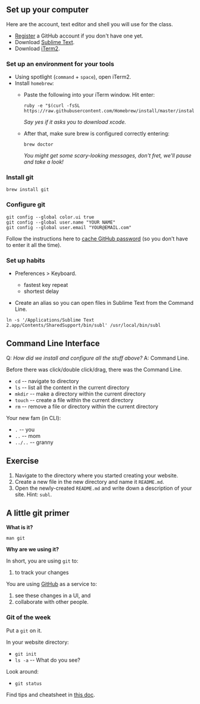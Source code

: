 ## Set up your computer

Here are the account, text editor and shell you will use for the class.

- [Register](https://github.com/) a GitHub account if you don't have one yet.
- Download [Sublime Text](http://www.sublimetext.com/).
- Download [iTerm2](http://iterm2.com/).

### Set up an environment for your tools

- Using spotlight (`command` + `space`), open iTerm2. 
- Install `homebrew`:
    - Paste the following into your iTerm window. Hit enter:

      ```
      ruby -e "$(curl -fsSL https://raw.githubusercontent.com/Homebrew/install/master/install)"
      ```

      _Say yes if it asks you to download xcode._

    - After that, make sure brew is configured correctly entering:

      ```
      brew doctor
      ```  

      _You might get some scary-looking messages, don't fret, we'll pause and take a look!_



### Install git

```  
brew install git
```

### Configure git

```
git config --global color.ui true
git config --global user.name "YOUR NAME"
git config --global user.email "YOUR@EMAIL.com"
```
Follow the instructions here to [cache GitHub password](https://help.github.com/articles/caching-your-github-password-in-git/) (so you don't have to enter it all the time).

### Set up habits

- Preferences > Keyboard.
  - fastest key repeat
  - shortest delay

- Create an alias so you can open files in Sublime Text from the Command Line.

```
ln -s '/Applications/Sublime Text 2.app/Contents/SharedSupport/bin/subl' /usr/local/bin/subl
```

## Command Line Interface

Q: _How did we install and configure all the stuff above?_
A: Command Line.

Before there was click/double click/drag, there was the Command Line.

- `cd` -- navigate to directory
- `ls` -- list all the content in the current directory
- `mkdir` -- make a directory within the current directory
- `touch` -- create a file within the current directory
- `rm` -- remove a file or directory within the current directory

Your new fam (in CLI):

- `.` -- you
- `..` -- mom
- `../..` -- granny

## Exercise

1. Navigate to the directory where you started creating your website.
2. Create a new file in the new directory and name it `README.md`.
3. Open the newly-created `README.md` and write down a description of your site. Hint: `subl`.

## A little git primer

**What is it?**

`man git`

**Why are we using it?**

In short, you are using `git` to:

1. to track your changes

You are using [GitHub](https://github.com) as a service to:

1. see these changes in a UI, and 
2. collaborate with other people.

### Git of the week

Put a `git` on it.

In your website directory:

- `git init`
- `ls -a` -- What do you see?

Look around:

- `git status`

Find tips and cheatsheet in [this doc](https://github.com/jueyang/know-your-tools/blob/master/0a-setup.md).
